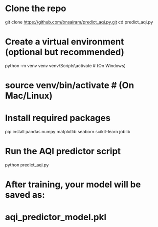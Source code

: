 # Clone the repo
git clone https://github.com/bnsairam/predict_aqi.py.git
cd predict_aqi.py

# Create a virtual environment (optional but recommended)
python -m venv venv
venv\Scripts\activate   # (On Windows)
# source venv/bin/activate   # (On Mac/Linux)

# Install required packages
pip install pandas numpy matplotlib seaborn scikit-learn joblib

# Run the AQI predictor script
python predict_aqi.py

# After training, your model will be saved as:
# aqi_predictor_model.pkl
